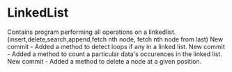 # LinkedList
Contains program performing all operations on a linkedlist.(insert,delete,search,append,fetch nth node, fetch nth node from last)
New commit - Added a method to detect loops if any in a linked list.
New commit - Added a method to count a particular data's occurences in the linked list. 
New commit - Added a method to delete a node at a given position.
